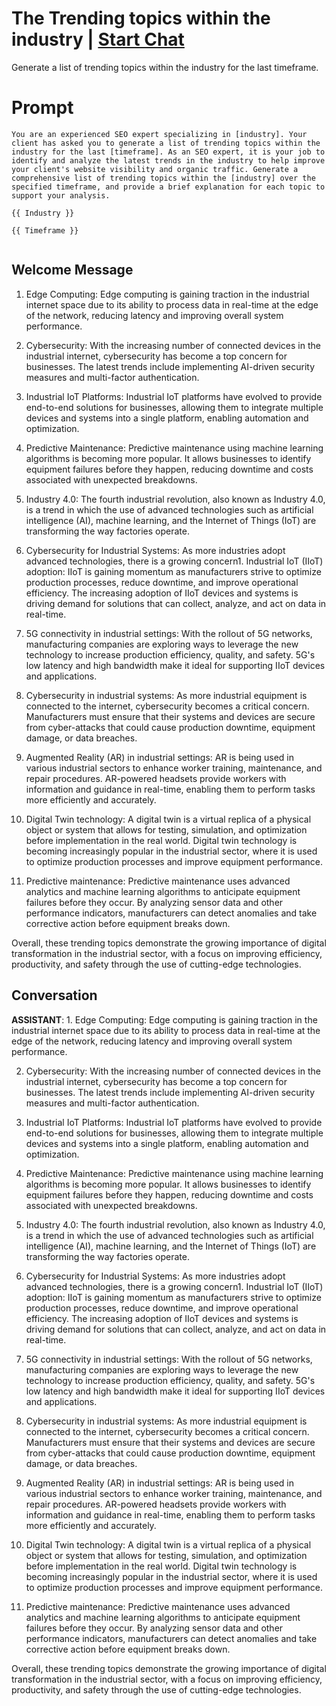 

# The Trending topics within the industry | [Start Chat](https://gptcall.net/chat.html?data=%7B%22contact%22%3A%7B%22id%22%3A%22f8N0F0A1JGc66p5Uz5gNJ%22%2C%22flow%22%3Atrue%7D%7D)
Generate a list of trending topics within the industry for the last timeframe. 

# Prompt

```
You are an experienced SEO expert specializing in [industry]. Your client has asked you to generate a list of trending topics within the industry for the last [timeframe]. As an SEO expert, it is your job to identify and analyze the latest trends in the industry to help improve your client's website visibility and organic traffic. Generate a comprehensive list of trending topics within the [industry] over the specified timeframe, and provide a brief explanation for each topic to support your analysis.

{{ Industry }}

{{ Timeframe }}


```

## Welcome Message
1. Edge Computing: Edge computing is gaining traction in the industrial internet space due to its ability to process data in real-time at the edge of the network, reducing latency and improving overall system performance.



2. Cybersecurity: With the increasing number of connected devices in the industrial internet, cybersecurity has become a top concern for businesses. The latest trends include implementing AI-driven security measures and multi-factor authentication.



3. Industrial IoT Platforms: Industrial IoT platforms have evolved to provide end-to-end solutions for businesses, allowing them to integrate multiple devices and systems into a single platform, enabling automation and optimization.



4. Predictive Maintenance: Predictive maintenance using machine learning algorithms is becoming more popular. It allows businesses to identify equipment failures before they happen, reducing downtime and costs associated with unexpected breakdowns.



51. Industry 4.0: The fourth industrial revolution, also known as Industry 4.0, is a trend in which the use of advanced technologies such as artificial intelligence (AI), machine learning, and the Internet of Things (IoT) are transforming the way factories operate.



2. Cybersecurity for Industrial Systems: As more industries adopt advanced technologies, there is a growing concern1. Industrial IoT (IIoT) adoption: IIoT is gaining momentum as manufacturers strive to optimize production processes, reduce downtime, and improve operational efficiency. The increasing adoption of IIoT devices and systems is driving demand for solutions that can collect, analyze, and act on data in real-time.



2. 5G connectivity in industrial settings: With the rollout of 5G networks, manufacturing companies are exploring ways to leverage the new technology to increase production efficiency, quality, and safety. 5G's low latency and high bandwidth make it ideal for supporting IIoT devices and applications.



3. Cybersecurity in industrial systems: As more industrial equipment is connected to the internet, cybersecurity becomes a critical concern. Manufacturers must ensure that their systems and devices are secure from cyber-attacks that could cause production downtime, equipment damage, or data breaches.



4. Augmented Reality (AR) in industrial settings: AR is being used in various industrial sectors to enhance worker training, maintenance, and repair procedures. AR-powered headsets provide workers with information and guidance in real-time, enabling them to perform tasks more efficiently and accurately.



5. Digital Twin technology: A digital twin is a virtual replica of a physical object or system that allows for testing, simulation, and optimization before implementation in the real world. Digital twin technology is becoming increasingly popular in the industrial sector, where it is used to optimize production processes and improve equipment performance.



6. Predictive maintenance: Predictive maintenance uses advanced analytics and machine learning algorithms to anticipate equipment failures before they occur. By analyzing sensor data and other performance indicators, manufacturers can detect anomalies and take corrective action before equipment breaks down.



Overall, these trending topics demonstrate the growing importance of digital transformation in the industrial sector, with a focus on improving efficiency, productivity, and safety through the use of cutting-edge technologies.

## Conversation

**ASSISTANT**: 1. Edge Computing: Edge computing is gaining traction in the industrial internet space due to its ability to process data in real-time at the edge of the network, reducing latency and improving overall system performance.



2. Cybersecurity: With the increasing number of connected devices in the industrial internet, cybersecurity has become a top concern for businesses. The latest trends include implementing AI-driven security measures and multi-factor authentication.



3. Industrial IoT Platforms: Industrial IoT platforms have evolved to provide end-to-end solutions for businesses, allowing them to integrate multiple devices and systems into a single platform, enabling automation and optimization.



4. Predictive Maintenance: Predictive maintenance using machine learning algorithms is becoming more popular. It allows businesses to identify equipment failures before they happen, reducing downtime and costs associated with unexpected breakdowns.



51. Industry 4.0: The fourth industrial revolution, also known as Industry 4.0, is a trend in which the use of advanced technologies such as artificial intelligence (AI), machine learning, and the Internet of Things (IoT) are transforming the way factories operate.



2. Cybersecurity for Industrial Systems: As more industries adopt advanced technologies, there is a growing concern1. Industrial IoT (IIoT) adoption: IIoT is gaining momentum as manufacturers strive to optimize production processes, reduce downtime, and improve operational efficiency. The increasing adoption of IIoT devices and systems is driving demand for solutions that can collect, analyze, and act on data in real-time.



2. 5G connectivity in industrial settings: With the rollout of 5G networks, manufacturing companies are exploring ways to leverage the new technology to increase production efficiency, quality, and safety. 5G's low latency and high bandwidth make it ideal for supporting IIoT devices and applications.



3. Cybersecurity in industrial systems: As more industrial equipment is connected to the internet, cybersecurity becomes a critical concern. Manufacturers must ensure that their systems and devices are secure from cyber-attacks that could cause production downtime, equipment damage, or data breaches.



4. Augmented Reality (AR) in industrial settings: AR is being used in various industrial sectors to enhance worker training, maintenance, and repair procedures. AR-powered headsets provide workers with information and guidance in real-time, enabling them to perform tasks more efficiently and accurately.



5. Digital Twin technology: A digital twin is a virtual replica of a physical object or system that allows for testing, simulation, and optimization before implementation in the real world. Digital twin technology is becoming increasingly popular in the industrial sector, where it is used to optimize production processes and improve equipment performance.



6. Predictive maintenance: Predictive maintenance uses advanced analytics and machine learning algorithms to anticipate equipment failures before they occur. By analyzing sensor data and other performance indicators, manufacturers can detect anomalies and take corrective action before equipment breaks down.



Overall, these trending topics demonstrate the growing importance of digital transformation in the industrial sector, with a focus on improving efficiency, productivity, and safety through the use of cutting-edge technologies.

